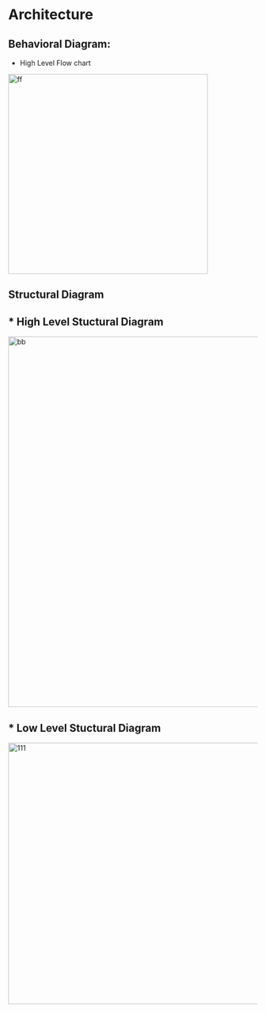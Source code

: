 # Architecture

## Behavioral Diagram:

* High Level Flow chart 

<img width="403" alt="ff" src="https://user-images.githubusercontent.com/99073372/157846011-39e3f327-6189-41ce-9a43-877dcd6c3cbb.PNG">

## Structural Diagram

## * High Level Stuctural Diagram

<img width="747" alt="bb" src="https://user-images.githubusercontent.com/99073372/157856388-27ba62b4-a408-41a2-aa8b-acbe1cce09bc.PNG">

## * Low Level Stuctural Diagram

<img width="527" alt="111" src="https://user-images.githubusercontent.com/99073372/157857860-ae802c38-df07-4dbe-9131-5e0bd568fcf5.PNG">














